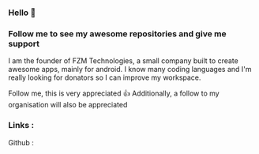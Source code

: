 ### Hello 👋

### Follow me to see my awesome repositories and give me support

I am the founder of FZM Technologies, a small company built to create awesome apps, mainly for android. I know many coding languages and I'm really looking for donators so I can improve my workspace. 

 Follow me, this is very appreciated 👍
Additionally, a follow to my organisation will also be appreciated 

### Links :


Github : 
